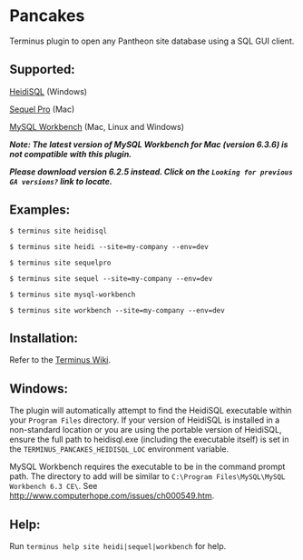 # Pancakes

Terminus plugin to open any Pantheon site database using a SQL GUI client.

## Supported:
[HeidiSQL](http://www.heidisql.com/) (Windows)

[Sequel Pro](http://www.sequelpro.com/) (Mac)

[MySQL Workbench](https://dev.mysql.com/downloads/workbench/) (Mac, Linux and Windows)

**_Note: The latest version of MySQL Workbench for Mac (version 6.3.6) is not compatible with this plugin._**

**_Please download version 6.2.5 instead.  Click on the `Looking for previous GA versions?` link to locate._**

## Examples:
`$ terminus site heidisql`

`$ terminus site heidi --site=my-company --env=dev`

`$ terminus site sequelpro`

`$ terminus site sequel --site=my-company --env=dev`

`$ terminus site mysql-workbench`

`$ terminus site workbench --site=my-company --env=dev`

## Installation:
Refer to the [Terminus Wiki](https://github.com/pantheon-systems/terminus/wiki/Plugins).

## Windows:
The plugin will automatically attempt to find the HeidiSQL executable within your `Program Files` directory.  If your version of HeidiSQL is installed in a non-standard location or you are using the portable version of HeidiSQL, ensure the full path to heidisql.exe (including the executable itself) is set in the `TERMINUS_PANCAKES_HEIDISQL_LOC` environment variable.

MySQL Workbench requires the executable to be in the command prompt path.  The directory to add will be similar to `C:\Program Files\MySQL\MySQL Workbench 6.3 CE\`. See http://www.computerhope.com/issues/ch000549.htm.

## Help:
Run `terminus help site heidi|sequel|workbench` for help.
